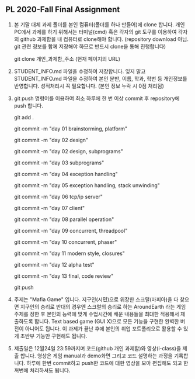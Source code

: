 ## PL 2020-Fall Final Assignment

1. 본 기말 대체 과제 폴더를 본인 컴퓨터(폴더를 하나 만들어)에 clone 합니다.
   개인 PC에서 과제를 하기 위해서는 터미널(cmd) 혹은 각자의 git 도구를 이용하여
   각자의 github 과제함을 내 컴퓨터로 clone해야 합니다.
   (repository download 아님. git 관련 정보를 함께 저장해야 하므로 반드시 clone을 통해 진행합니다)
   
   git clone 개인_과제함_주소 (현재 페이지의 URL)

2. STUDENT_INFO.md 파일을 수정하여 저장합니다.
   잊지 말고 STUDENT_INFO.md 파일을 수정하여 본인 분반, 이름, 학과, 학번 등 개인정보를 반영합니다.
   성적처리시 꼭 필요합니다. (본인 정보 누락 시 0점 처리됨)

3. git push 명령어를 이용하여 최소 하루에 한 번 이상 commit 후 repository에 push 합니다.

   git add .
   
   git commit -m "day 01 brainstorming, platform"
   
   git commit -m "day 02 design"
   
   git commit -m "day 02 design, subprograms"
   
   git commit -m "day 03 subprograms"
   
   git commit -m "day 04 exception handling"
   
   git commit -m "day 05 exception handling, stack unwinding"
   
   git commit -m "day 06 tcp/ip server"
   
   git commit -m "day 07 client"
   
   git commit -m "day 08 parallel operation"
   
   git commit -m "day 09 concurrent, threadpool"
   
   git commit -m "day 10 concurrent, phaser"
   
   git commit -m "day 11 modern style, closures"
   
   git commit -m "day 12 alpha test"
   
   git commit -m "day 13 final, code review"
   
   git push


4. 주제는 "Mafia Game" 입니다.
   지구인(시민)으로 위장한 스크럴(마피아)을 다 찾으면 지구인의 승리로 반대의 경우엔 스크럴의 승리로 하는
   AroundEarth 라는 게임 주제를 정한 후 본인의 능력에 맞게 수업시간에 배운 내용들을 최대한 적용해서 제출하도록 합니다.
   Text based game (GUI X)으로 모든 기능을 구현한 완벽한 버전이 아니어도 됩니다. 이 과제가 끝난 후에 본인의 취업
   포트폴리오로 활용할 수 있게 초반부 기능만 구현해도 됩니다.

5. 제출일은 12월24일 23:59까지며 코드(github 개인 과제함)와 영상(i-class)을 제출 합니다.
   영상은 게임 manual과 demo화면 그리고 코드 설명하는 과정을 기록합니다.
   하루에 한번 commit하고 push한 코드에 대한 영상을 모아 편집해도 되고 한꺼번에 처리하셔도 됩니다.
    
  

